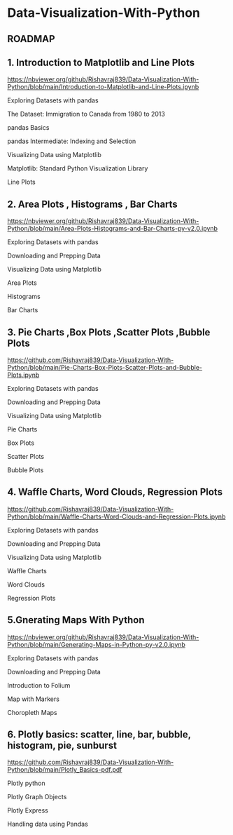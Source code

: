 # Data-Visualization-With-Python


## ROADMAP

## 1. Introduction to Matplotlib and Line Plots

https://nbviewer.org/github/Rishavraj839/Data-Visualization-With-Python/blob/main/Introduction-to-Matplotlib-and-Line-Plots.ipynb
  
  
  Exploring Datasets with pandas
  
   
   
 The Dataset: Immigration to Canada from 1980 to 2013
 
 
 pandas Basics
 
 
 pandas Intermediate: Indexing and Selection
 
 
Visualizing Data using Matplotlib


 Matplotlib: Standard Python Visualization Library
 
 
Line Plots


## 2. Area Plots   , Histograms , Bar Charts


https://nbviewer.org/github/Rishavraj839/Data-Visualization-With-Python/blob/main/Area-Plots-Histograms-and-Bar-Charts-py-v2.0.ipynb

Exploring Datasets with pandas


Downloading and Prepping Data


Visualizing Data using Matplotlib


Area Plots


Histograms


Bar Charts


## 3. Pie Charts ,Box Plots ,Scatter Plots ,Bubble Plots

https://github.com/Rishavraj839/Data-Visualization-With-Python/blob/main/Pie-Charts-Box-Plots-Scatter-Plots-and-Bubble-Plots.ipynb

Exploring Datasets with pandas


Downloading and Prepping Data


Visualizing Data using Matplotlib


Pie Charts


Box Plots


Scatter Plots


Bubble Plots


## 4. Waffle Charts, Word Clouds, Regression Plots

https://github.com/Rishavraj839/Data-Visualization-With-Python/blob/main/Waffle-Charts-Word-Clouds-and-Regression-Plots.ipynb

Exploring Datasets with pandas


Downloading and Prepping Data


Visualizing Data using Matplotlib


Waffle Charts


Word Clouds


Regression Plots


## 5.Gnerating Maps With Python

https://nbviewer.org/github/Rishavraj839/Data-Visualization-With-Python/blob/main/Generating-Maps-in-Python-py-v2.0.ipynb


Exploring Datasets with pandas


Downloading and Prepping Data


Introduction to Folium


Map with Markers


Choropleth Maps

## 6. Plotly basics: scatter, line, bar, bubble, histogram, pie, sunburst

https://github.com/Rishavraj839/Data-Visualization-With-Python/blob/main/Plotly_Basics-pdf.pdf


Plotly python


Plotly Graph Objects


Plotly Express



Handling data using Pandas
